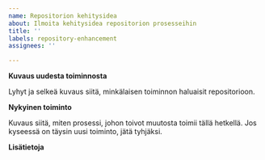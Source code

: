 ```yaml
---
name: Repositorion kehitysidea
about: Ilmoita kehitysidea repositorion prosesseihin
title: ''
labels: repository-enhancement
assignees: ''

---
```


**Kuvaus uudesta toiminnosta**

Lyhyt ja selkeä kuvaus siitä, minkälaisen toiminnon haluaisit repositorioon.

**Nykyinen toiminto**

Kuvaus siitä, miten prosessi, johon toivot muutosta toimii tällä hetkellä. Jos kyseessä on täysin uusi toiminto, jätä tyhjäksi.

**Lisätietoja**

